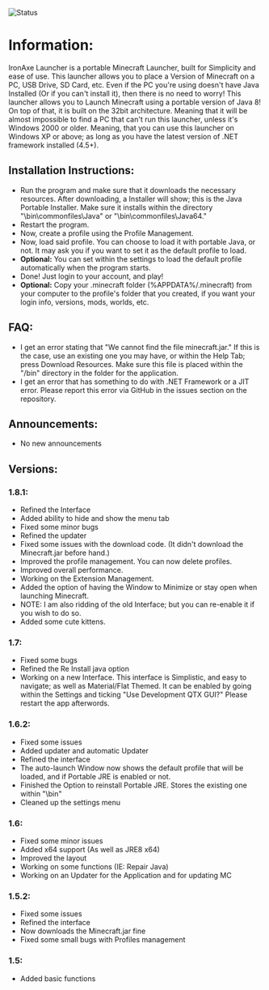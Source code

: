 ![Status](https://github.com/zoltx23/IronAxe/blob/master/Common/Resources/Images/IRONAXE_LOGO.png?raw=true) 

# Information: 
IronAxe Launcher is a portable Minecraft Launcher, built for Simplicity and ease of use.
This launcher allows you to place a Version of Minecraft on a PC, USB Drive, SD Card, etc.
Even if the PC you're using doesn't have Java Installed (Or if you can't install it), then there is no
need to worry! This launcher allows you to Launch Minecraft using a portable version of Java 8!
On top of that, it is built on the 32bit architecture. Meaning that it will be almost impossible to find a PC that can't run this launcher, unless it's Windows 2000 or older. Meaning, that you can use this launcher on Windows XP or above; as long as you have the latest version of .NET framework installed (4.5+).

## Installation Instructions:


* Run the program and make sure that it downloads the necessary resources.
After downloading, a Installer will show; this is the Java Portable Installer. Make sure it installs within the directory "\bin\commonfiles\Java" or "\bin\commonfiles\Java64."
* Restart the program.
* Now, create a profile using the Profile Management. 
* Now, load said profile. You can choose to load it with portable Java, or not. It may ask you if you want to set it as the default profile to load.
* **Optional:** You can set within the settings to load the default profile automatically when the program starts.
* Done! Just login to your account, and play!
* **Optional:** Copy your .minecraft folder (%APPDATA%/.minecraft) from your computer to the profile's folder that you created, if you want your login info, versions, mods, worlds, etc.

## FAQ:


* I get an error stating that "We cannot find the file minecraft.jar." If this is the case, use an existing one you may have, or within the Help Tab; press Download Resources. Make sure this file is placed within the "/bin" directory in the folder for the application. 
* I get an error that has something to do with .NET Framework or a JIT error. Please report this error via GitHub in the issues section on the repository.

## Announcements: 

* No new announcements 

## Versions: 

### 1.8.1: 
* Refined the Interface 
* Added ability to hide and show the menu tab
* Fixed some minor bugs
* Refined the updater 
* Fixed some issues with the download code. 
(It didn't download the Minecraft.jar before hand.) 
* Improved the profile management. You can now delete profiles. 
* Improved overall performance. 
* Working on the Extension Management. 
* Added the option of having the Window to Minimize or stay open when launching Minecraft.
* NOTE: I am also ridding of the old Interface; but you can re-enable it if you wish to do so. 
* Added some cute kittens.  

### 1.7: 
* Fixed some bugs
* Refined the Re Install java option
* Working on a new Interface. This interface is Simplistic, and easy to navigate; as well as Material/Flat Themed. It can be enabled by going within the Settings and ticking "Use Development QTX GUI?" Please restart the app afterwords. 

### 1.6.2: 
* Fixed some issues
* Added updater and automatic Updater
* Refined the interface 
* The auto-launch Window now shows the default profile that will be loaded, and if Portable JRE is enabled or not.
* Finished the Option to reinstall Portable JRE. Stores the existing one within "\bin" 
* Cleaned up the settings menu 

### 1.6: 
* Fixed some minor issues
* Added x64 support (As well as JRE8 x64) 
* Improved the layout 
* Working on some functions (IE: Repair Java) 
* Working on an Updater for the Application and for updating MC 

### 1.5.2: 
* Fixed some issues
* Refined the interface
* Now downloads the Minecraft.jar fine
* Fixed some small bugs with Profiles management

### 1.5: 
* Added basic functions
